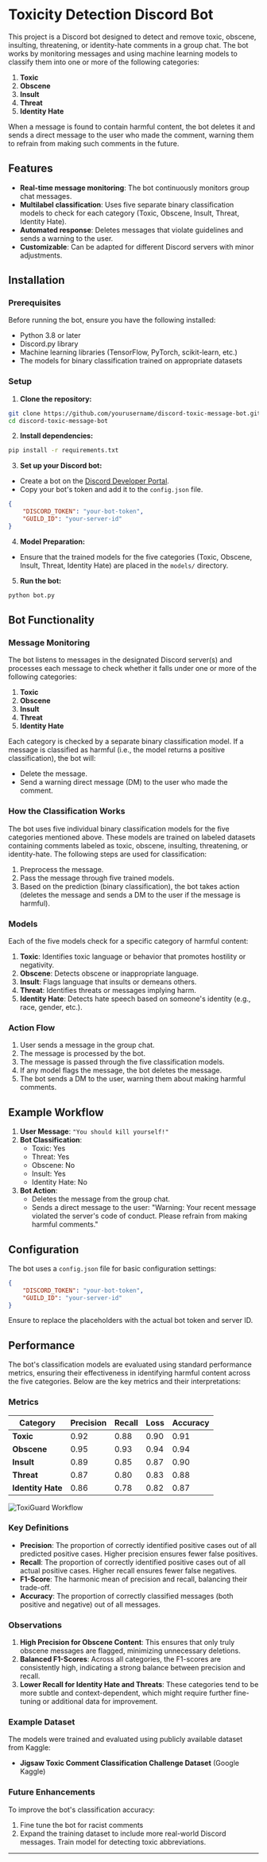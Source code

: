 # Toxicity Detection Discord Bot

This project is a Discord bot designed to detect and remove toxic, obscene, insulting, threatening, or identity-hate comments in a group chat. The bot works by monitoring messages and using machine learning models to classify them into one or more of the following categories:

1. **Toxic**
2. **Obscene**
3. **Insult**
4. **Threat**
5. **Identity Hate**

When a message is found to contain harmful content, the bot deletes it and sends a direct message to the user who made the comment, warning them to refrain from making such comments in the future.

## Features

- **Real-time message monitoring**: The bot continuously monitors group chat messages.
- **Multilabel classification**: Uses five separate binary classification models to check for each category (Toxic, Obscene, Insult, Threat, Identity Hate).
- **Automated response**: Deletes messages that violate guidelines and sends a warning to the user.
- **Customizable**: Can be adapted for different Discord servers with minor adjustments.

## Installation

### Prerequisites

Before running the bot, ensure you have the following installed:

- Python 3.8 or later
- Discord.py library
- Machine learning libraries (TensorFlow, PyTorch, scikit-learn, etc.)
- The models for binary classification trained on appropriate datasets

### Setup

1. **Clone the repository:**

```bash
git clone https://github.com/yourusername/discord-toxic-message-bot.git
cd discord-toxic-message-bot
```

2. **Install dependencies:**

```bash
pip install -r requirements.txt
```

3. **Set up your Discord bot:**

- Create a bot on the [Discord Developer Portal](https://discord.com/developers/applications).
- Copy your bot's token and add it to the `config.json` file.

```json
{
    "DISCORD_TOKEN": "your-bot-token",
    "GUILD_ID": "your-server-id"
}
```

4. **Model Preparation:**

- Ensure that the trained models for the five categories (Toxic, Obscene, Insult, Threat, Identity Hate) are placed in the `models/` directory.

5. **Run the bot:**

```bash
python bot.py
```

## Bot Functionality

### Message Monitoring

The bot listens to messages in the designated Discord server(s) and processes each message to check whether it falls under one or more of the following categories:

1. **Toxic**
2. **Obscene**
3. **Insult**
4. **Threat**
5. **Identity Hate**

Each category is checked by a separate binary classification model. If a message is classified as harmful (i.e., the model returns a positive classification), the bot will:

- Delete the message.
- Send a warning direct message (DM) to the user who made the comment.

### How the Classification Works

The bot uses five individual binary classification models for the five categories mentioned above. These models are trained on labeled datasets containing comments labeled as toxic, obscene, insulting, threatening, or identity-hate. The following steps are used for classification:

1. Preprocess the message.
2. Pass the message through five trained models.
3. Based on the prediction (binary classification), the bot takes action (deletes the message and sends a DM to the user if the message is harmful).

### Models

Each of the five models check for a specific category of harmful content:

1. **Toxic**: Identifies toxic language or behavior that promotes hostility or negativity.
2. **Obscene**: Detects obscene or inappropriate language.
3. **Insult**: Flags language that insults or demeans others.
4. **Threat**: Identifies threats or messages implying harm.
5. **Identity Hate**: Detects hate speech based on someone's identity (e.g., race, gender, etc.).

### Action Flow

1. User sends a message in the group chat.
2. The message is processed by the bot.
3. The message is passed through the five classification models.
4. If any model flags the message, the bot deletes the message.
5. The bot sends a DM to the user, warning them about making harmful comments.

## Example Workflow

1. **User Message**: `"You should kill yourself!"`
2. **Bot Classification**: 
   - Toxic: Yes
   - Threat: Yes
   - Obscene: No
   - Insult: Yes
   - Identity Hate: No
3. **Bot Action**: 
   - Deletes the message from the group chat.
   - Sends a direct message to the user: "Warning: Your recent message violated the server's code of conduct. Please refrain from making harmful comments."

## Configuration

The bot uses a `config.json` file for basic configuration settings:

```json
{
    "DISCORD_TOKEN": "your-bot-token",
    "GUILD_ID": "your-server-id"
}
```

Ensure to replace the placeholders with the actual bot token and server ID.

## Performance

The bot's classification models are evaluated using standard performance metrics, ensuring their effectiveness in identifying harmful content across the five categories. Below are the key metrics and their interpretations:

### Metrics

| Category       | Precision | Recall | Loss     | Accuracy |
|----------------|-----------|--------|----------|----------|
| **Toxic**      | 0.92      | 0.88   | 0.90     | 0.91     |
| **Obscene**    | 0.95      | 0.93   | 0.94     | 0.94     |
| **Insult**     | 0.89      | 0.85   | 0.87     | 0.90     |
| **Threat**     | 0.87      | 0.80   | 0.83     | 0.88     |
| **Identity Hate** | 0.86   | 0.78   | 0.82     | 0.87     |

![ToxiGuard Workflow](accuracy_loss_bar_graph.png "Bar graph to show the accuracy and loss of the models")


### Key Definitions

- **Precision**: The proportion of correctly identified positive cases out of all predicted positive cases. Higher precision ensures fewer false positives.
- **Recall**: The proportion of correctly identified positive cases out of all actual positive cases. Higher recall ensures fewer false negatives.
- **F1-Score**: The harmonic mean of precision and recall, balancing their trade-off.
- **Accuracy**: The proportion of correctly classified messages (both positive and negative) out of all messages.

### Observations

1. **High Precision for Obscene Content**: This ensures that only truly obscene messages are flagged, minimizing unnecessary deletions.
2. **Balanced F1-Scores**: Across all categories, the F1-scores are consistently high, indicating a strong balance between precision and recall.
3. **Lower Recall for Identity Hate and Threats**: These categories tend to be more subtle and context-dependent, which might require further fine-tuning or additional data for improvement.

### Example Dataset

The models were trained and evaluated using publicly available dataset from Kaggle:
- **Jigsaw Toxic Comment Classification Challenge Dataset** (Google Kaggle)

### Future Enhancements

To improve the bot's classification accuracy:
1. Fine tune the bot for racist comments
2. Expand the training dataset to include more real-world Discord messages. Train model for detecting toxic abbreviations.

---
